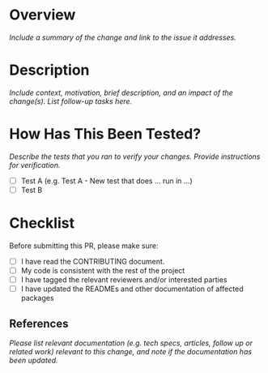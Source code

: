 # Overview

_Include a summary of the change and link to the issue it addresses._

# Description

_Include context, motivation, brief description, and an impact of the change(s). List follow-up tasks here._

# How Has This Been Tested?

_Describe the tests that you ran to verify your changes. Provide instructions for verification._

- [ ] Test A (e.g. Test A - New test that does ... run in ...)
- [ ] Test B

# Checklist

Before submitting this PR, please make sure:

- [ ] I have read the CONTRIBUTING document.
- [ ] My code is consistent with the rest of the project
- [ ] I have tagged the relevant reviewers and/or interested parties
- [ ] I have updated the READMEs and other documentation of affected packages

## References

_Please list relevant documentation (e.g. tech specs, articles, follow up or related work) relevant to this change, and
note if the documentation has been updated._
